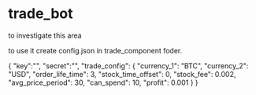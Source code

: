 # trade_bot
to investigate this area

to use it create config.json in trade_component foder.

{
  "key":"",
  "secret":"",
  "trade_config": {
    "currency_1": "BTC",
    "currency_2": "USD",
    "order_life_time": 3,
    "stock_time_offset": 0,
    "stock_fee": 0.002,
    "avg_price_period": 30,
    "can_spend": 10,
    "profit": 0.001
  }
}